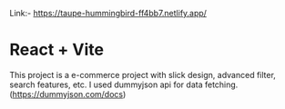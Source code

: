 Link:-
https://taupe-hummingbird-ff4bb7.netlify.app/



# React + Vite

This project is a e-commerce project with slick design, advanced filter, search features, etc.
I used dummyjson api for data fetching.(https://dummyjson.com/docs)
